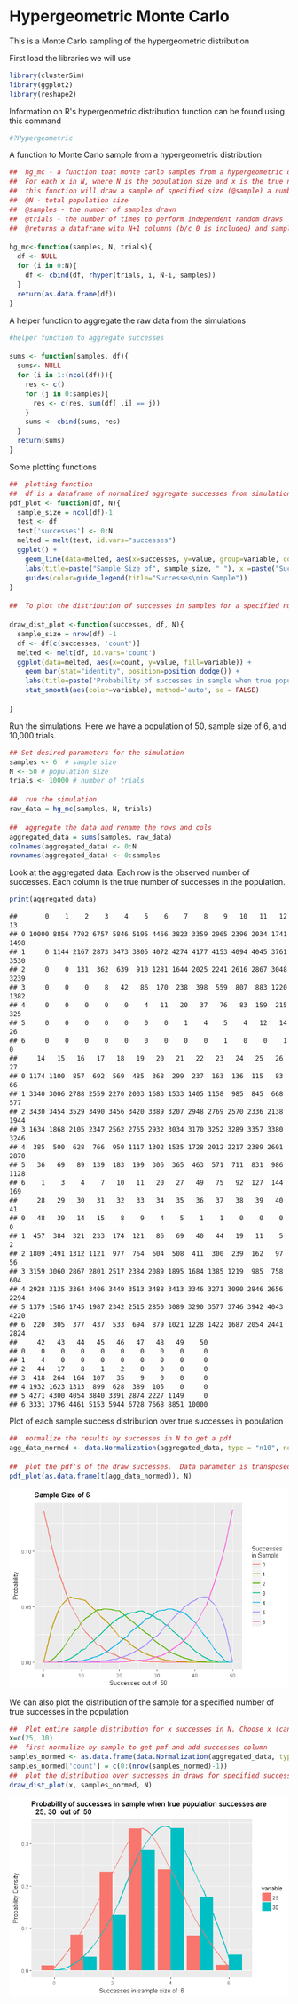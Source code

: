 Hypergeometric Monte Carlo
================

This is a Monte Carlo sampling of the hypergeometric distribution

First load the libraries we will use

``` r
library(clusterSim)
library(ggplot2)
library(reshape2)
```

Information on R's hypergeometric distribution function can be found using this command

``` r
#?Hypergeometric
```

A function to Monte Carlo sample from a hypergeometric distribution

``` r
##  hg_mc - a function that monte carlo samples from a hypergeometric distribution
##  For each x in N, where N is the population size and x is the true number of successes in N, 
##  this function will draw a sample of specified size (@sample) a number of times(@trials). 
##  @N - total population size
##  @samples - the number of samples drawn 
##  @trials - the number of times to perform independent random draws
##  @returns a dataframe witn N+1 columns (b/c 0 is included) and samples+1 rows (O included)

hg_mc<-function(samples, N, trials){
  df <- NULL
  for (i in 0:N){
    df <- cbind(df, rhyper(trials, i, N-i, samples))
  }
  return(as.data.frame(df))
}
```

A helper function to aggregate the raw data from the simulations

``` r
#helper function to aggregate successes 

sums <- function(samples, df){
  sums<- NULL
  for (i in 1:(ncol(df))){
    res <- c()
    for (j in 0:samples){
      res <- c(res, sum(df[ ,i] == j))
    }
    sums <- cbind(sums, res)
  }
  return(sums)
}
```

Some plotting functions

``` r
##  plotting function
##  df is a dataframe of normalized aggregate successes from simulation
pdf_plot <- function(df, N){
  sample_size = ncol(df)-1
  test <- df
  test['successes'] <- 0:N
  melted = melt(test, id.vars="successes")
  ggplot() + 
    geom_line(data=melted, aes(x=successes, y=value, group=variable, color = variable), size=1) +
    labs(title=paste("Sample Size of", sample_size, " "), x =paste("Successes out of ", toString(N), sep=" "), y = "Probability") +
    guides(color=guide_legend(title="Successes\nin Sample"))
}

##  To plot the distribution of successes in samples for a specified number of successes in the population
 
draw_dist_plot <-function(successes, df, N){
  sample_size = nrow(df) -1
  df <- df[c(successes, 'count')]
  melted <- melt(df, id.vars='count')
  ggplot(data=melted, aes(x=count, y=value, fill=variable)) +
    geom_bar(stat="identity", position=position_dodge()) +
    labs(title=paste('Probability of successes in sample when true population successes are \n ', toString(successes), ' out of ', N), x=paste('Successes in sample size of ', sample_size), y='Probability Density') +
    stat_smooth(aes(color=variable), method='auto', se = FALSE)
  
}
```

Run the simulations. Here we have a population of 50, sample size of 6, and 10,000 trials.

``` r
## Set desired parameters for the simulation
samples <- 6  # sample size
N <- 50 # population size 
trials <- 10000 # number of trials

##  run the simulation
raw_data = hg_mc(samples, N, trials)

##  aggregate the data and rename the rows and cols
aggregated_data = sums(samples, raw_data)
colnames(aggregated_data) <- 0:N
rownames(aggregated_data) <- 0:samples
```

Look at the aggregated data. Each row is the observed number of successes. Each column is the true number of successes in the population.

``` r
print(aggregated_data)
```

    ##       0    1    2    3    4    5    6    7    8    9   10   11   12   13
    ## 0 10000 8856 7702 6757 5846 5195 4466 3823 3359 2965 2396 2034 1741 1498
    ## 1     0 1144 2167 2873 3473 3805 4072 4274 4177 4153 4094 4045 3761 3530
    ## 2     0    0  131  362  639  910 1281 1644 2025 2241 2616 2867 3048 3239
    ## 3     0    0    0    8   42   86  170  238  398  559  807  883 1220 1382
    ## 4     0    0    0    0    0    4   11   20   37   76   83  159  215  325
    ## 5     0    0    0    0    0    0    0    1    4    5    4   12   14   26
    ## 6     0    0    0    0    0    0    0    0    0    1    0    0    1    0
    ##     14   15   16   17   18   19   20   21   22   23   24   25   26   27
    ## 0 1174 1100  857  692  569  485  368  299  237  163  136  115   83   66
    ## 1 3340 3006 2788 2559 2270 2003 1683 1533 1405 1158  985  845  668  577
    ## 2 3430 3454 3529 3490 3456 3420 3389 3207 2948 2769 2570 2336 2138 1944
    ## 3 1634 1868 2105 2347 2562 2765 2932 3034 3170 3252 3289 3357 3380 3246
    ## 4  385  500  628  766  950 1117 1302 1535 1728 2012 2217 2389 2601 2870
    ## 5   36   69   89  139  183  199  306  365  463  571  711  831  986 1128
    ## 6    1    3    4    7   10   11   20   27   49   75   92  127  144  169
    ##     28   29   30   31   32   33   34   35   36   37   38   39   40   41
    ## 0   48   39   14   15    8    9    4    5    1    1    0    0    0    0
    ## 1  457  384  321  233  174  121   86   69   40   44   19   11    5    2
    ## 2 1809 1491 1312 1121  977  764  604  508  411  300  239  162   97   56
    ## 3 3159 3060 2867 2801 2517 2384 2089 1895 1684 1385 1219  985  758  604
    ## 4 2928 3135 3364 3406 3449 3513 3488 3413 3346 3271 3090 2846 2656 2294
    ## 5 1379 1586 1745 1987 2342 2515 2850 3089 3290 3577 3746 3942 4043 4220
    ## 6  220  305  377  437  533  694  879 1021 1228 1422 1687 2054 2441 2824
    ##     42   43   44   45   46   47   48   49    50
    ## 0    0    0    0    0    0    0    0    0     0
    ## 1    4    0    0    0    0    0    0    0     0
    ## 2   44   17    8    1    2    0    0    0     0
    ## 3  418  264  164  107   35    9    0    0     0
    ## 4 1932 1623 1313  899  628  389  105    0     0
    ## 5 4271 4300 4054 3840 3391 2874 2227 1149     0
    ## 6 3331 3796 4461 5153 5944 6728 7668 8851 10000

Plot of each sample success distribution over true successes in population

``` r
##  normalize the results by successes in N to get a pdf
agg_data_normed <- data.Normalization(aggregated_data, type = "n10", normalization = "row")

##  plot the pdf's of the draw successes.  Data parameter is transposed and ensured to be a dataframe
pdf_plot(as.data.frame(t(agg_data_normed)), N)
```

![](hypergeometric_MC_ntbk_files/figure-markdown_github/unnamed-chunk-8-1.png)

We can also plot the distribution of the sample for a specified number of true successes in the population

``` r
##  Plot entire sample distribution for x successes in N. Choose x (can choose more than one to compare)
x=c(25, 30)
##  first normalize by sample to get pmf and add successes column
samples_normed <- as.data.frame(data.Normalization(aggregated_data, type = "n10", normalization = "col"))
samples_normed['count'] = c(0:(nrow(samples_normed)-1))
##  plot the distribution over successes in draws for specified successes in N
draw_dist_plot(x, samples_normed, N)
```

![](hypergeometric_MC_ntbk_files/figure-markdown_github/unnamed-chunk-9-1.png)
